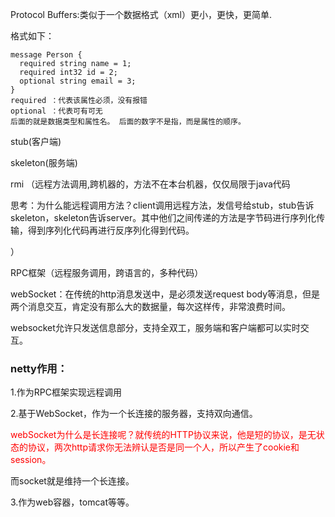 Protocol Buffers:类似于一个数据格式（xml）更小，更快，更简单.

格式如下：

```
message Person {
  required string name = 1;
  required int32 id = 2;
  optional string email = 3;
}
required ：代表该属性必须，没有报错
optional ：代表可有可无
后面的就是数据类型和属性名。 后面的数字不是指，而是属性的顺序。
```

stub(客户端)

skeleton(服务端)

rmi （远程方法调用,跨机器的，方法不在本台机器，仅仅局限于java代码

思考：为什么能远程调用方法？client调用远程方法，发信号给stub，stub告诉skeleton，skeleton告诉server。其中他们之间传递的方法是字节码进行序列化传输，得到序列化代码再进行反序列化得到代码。

）

RPC框架（远程服务调用，跨语言的，多种代码）

webSocket：在传统的http消息发送中，是必须发送request body等消息，但是两个消息交互，肯定没有那么大的数据量，每次这样传，非常浪费时间。

websocket允许只发送信息部分，支持全双工，服务端和客户端都可以实时交互。

### netty作用：

1.作为RPC框架实现远程调用

2.基于WebSocket，作为一个长连接的服务器，支持双向通信。

<font color="red">webSocket为什么是长连接呢？就传统的HTTP协议来说，他是短的协议，是无状态的协议，两次http请求你无法辨认是否是同一个人，所以产生了cookie和session。</font>

而socket就是维持一个长连接。

3.作为web容器，tomcat等等。



